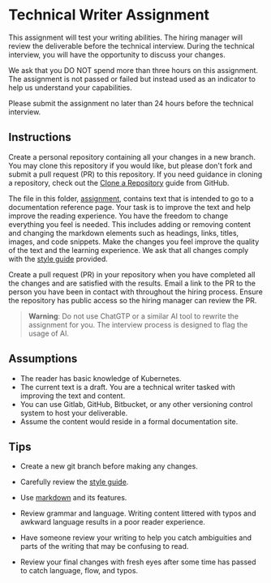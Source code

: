 # Technical Writer Assignment

This assignment will test your writing abilities. The hiring manager will review the deliverable before the technical interview. During the technical interview, you will have the opportunity to discuss your changes.

We ask that you DO NOT spend more than three hours on this assignment. The assignment is not passed or failed but instead used as an indicator to help us understand your capabilities. 

Please submit the assignment no later than 24 hours before the technical interview.

## Instructions

Create a personal repository containing all your changes in a new branch. You may clone this repository if you would like, but please don't fork and submit a pull request (PR) to this repository. If you need guidance in cloning a repository, check out the [Clone a Repository](https://docs.github.com/en/repositories/creating-and-managing-repositories/cloning-a-repository) guide from GitHub.

The file in this folder, [assignment](assignment.md), contains text that is intended to go to a documentation reference page. Your task is to improve the text and help improve the reading experience. You have the freedom to change everything you feel is needed. This includes adding or removing content and changing the markdown elements such as headings, links, titles, images, and code snippets. Make the changes you feel improve the quality of the text and the learning experience. We ask that all changes comply with the [style guide](/style_guide.md) provided.

Create a pull request (PR) in your repository when you have completed all the changes and are satisfied with the results. Email a link to the PR to the person you have been in contact with throughout the hiring process. Ensure the repository has public access so the hiring manager can review the PR. 

>**Warning**: Do not use ChatGTP or a similar AI tool to rewrite the assignment for you. The interview process is designed to flag the usage of AI.


## Assumptions
- The reader has basic knowledge of Kubernetes.
- The current text is a draft. You are a technical writer tasked with improving the text and content.
- You can use Gitlab, GitHub, Bitbucket, or any other versioning control system to host your deliverable.
- Assume the content would reside in a formal documentation site.


## Tips

- Create a new git branch before making any changes.

- Carefully review the [style guide](../style_guide.md).

- Use [markdown](https://www.markdownguide.org/) and its features.

- Review grammar and language. Writing content littered with typos and awkward language results in a poor reader experience.

- Have someone review your writing to help you catch ambiguities and parts of the writing that may be confusing to read. 

- Review your final changes with fresh eyes after some time has passed to catch language, flow, and typos.
